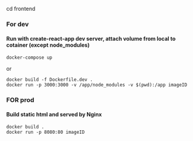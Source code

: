 cd frontend

### For dev

#### Run with create-react-app dev server, attach volume from local to cotainer (except node_modules)

```
docker-compose up
```

or

```
docker build -f Dockerfile.dev .
docker run -p 3000:3000 -v /app/node_modules -v $(pwd):/app imageID
```

### FOR prod

#### Build static html and served by Nginx

```
docker build .
docker run -p 8080:80 imageID
```
